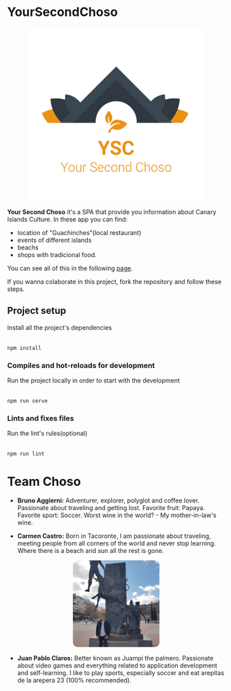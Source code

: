 # YourSecondChoso

<p align="center"><img src="./src/assets/logo_transparent.png" title="Logo YourSecondChoso" height=400 width=400 alt="YourSecondChoso"/></p>

  **Your Second Choso** it's a SPA that provide you information about Canary Islands Culture. In these app you can find:
- location of "Guachinches"(local restaurant)
- events of different islands
- beachs
- shops with tradicional food.

You can see all of this in the following [page](https://landingysc.netlify.app/).

If you wanna colaborate in this project, fork the repository and follow these steps.

##  Project setup
Install all the project's dependencies
```

npm install

```
###  Compiles and hot-reloads for development
Run the project locally in order to start with the development
```

npm run serve

``` 
###  Lints and fixes files
Run the lint's rules(optional)
```

npm run lint

```
# Team Choso

<p align="center" style="border-radius: 10px;><img src="./src/assets/About/br_bruno.jpg" alt="Bruno photo" style="border-radius: 10px; margin: auto;" height=200 width=200/></p>

- **Bruno Aggierni:** Adventurer, explorer, polyglot and coffee lover. Passionate about traveling and getting lost. Favorite fruit: Papaya. Favorite sport: Soccer. Worst wine in the world? - My mother-in-law's wine.

<p align="center" style="border-radius: 10px;><img src="./src/assets/About/ca_carmen.jpg" alt="Carmen photo" style="border-radius: 10px; margin: auto;" height=200 width=200/></p>

- **Carmen Castro:** Born in Tacoronte, I am passionate about traveling, meeting people from all corners of the world and never stop learning. Where there is a beach and sun all the rest is gone.

<p align="center" style="border-radius: 10px;"><img src="./src/assets/About/jp_juanpa.jpg" alt="Juan Pablo photo" style="border-radius: 10px; margin: auto;" height=200 width=200/></p>

- **Juan Pablo Claros:** Better known as Juampi the palmero. Passionate about video games and everything related to application development and self-learning. I like to play sports, especially soccer and eat arepitas de la arepera 23 (100% recommended).
